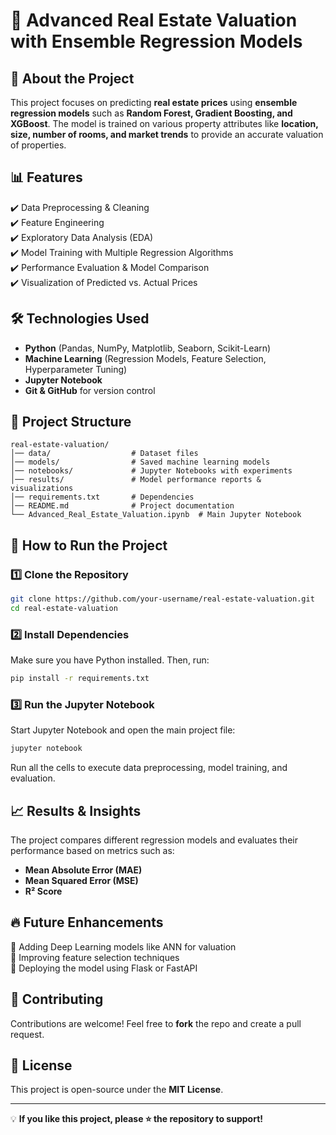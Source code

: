 # 🏡 Advanced Real Estate Valuation with Ensemble Regression Models

## 📌 About the Project

This project focuses on predicting **real estate prices** using **ensemble regression models** such as **Random Forest, Gradient Boosting, and XGBoost**. The model is trained on various property attributes like **location, size, number of rooms, and market trends** to provide an accurate valuation of properties.

## 📊 Features

✔️ Data Preprocessing & Cleaning\
✔️ Feature Engineering\
✔️ Exploratory Data Analysis (EDA)\
✔️ Model Training with Multiple Regression Algorithms\
✔️ Performance Evaluation & Model Comparison\
✔️ Visualization of Predicted vs. Actual Prices

## 🛠️ Technologies Used

- **Python** (Pandas, NumPy, Matplotlib, Seaborn, Scikit-Learn)
- **Machine Learning** (Regression Models, Feature Selection, Hyperparameter Tuning)
- **Jupyter Notebook**
- **Git & GitHub** for version control

## 📂 Project Structure

```
real-estate-valuation/
│── data/                  # Dataset files
│── models/                # Saved machine learning models
│── notebooks/             # Jupyter Notebooks with experiments
│── results/               # Model performance reports & visualizations
│── requirements.txt       # Dependencies
│── README.md              # Project documentation
└── Advanced_Real_Estate_Valuation.ipynb  # Main Jupyter Notebook
```

## 🚀 How to Run the Project

### 1️⃣ Clone the Repository

```bash
git clone https://github.com/your-username/real-estate-valuation.git
cd real-estate-valuation
```

### 2️⃣ Install Dependencies

Make sure you have Python installed. Then, run:

```bash
pip install -r requirements.txt
```

### 3️⃣ Run the Jupyter Notebook

Start Jupyter Notebook and open the main project file:

```bash
jupyter notebook
```

Run all the cells to execute data preprocessing, model training, and evaluation.

## 📈 Results & Insights

The project compares different regression models and evaluates their performance based on metrics such as:

- **Mean Absolute Error (MAE)**
- **Mean Squared Error (MSE)**
- **R² Score**

## 🔥 Future Enhancements

🔹 Adding Deep Learning models like ANN for valuation\
🔹 Improving feature selection techniques\
🔹 Deploying the model using Flask or FastAPI

## 🤝 Contributing

Contributions are welcome! Feel free to **fork** the repo and create a pull request.

## 📜 License

This project is open-source under the **MIT License**.

---

💡 **If you like this project, please ⭐ the repository to support!** 
